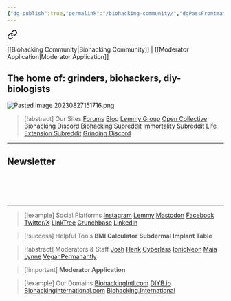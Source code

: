 ```yaml
---
{"dg-publish":true,"permalink":"/biohacking-community/","dgPassFrontmatter":true,"noteIcon":"","created":"","updated":""}
---
```



<div class="transclusion internal-embed is-loaded"><a class="markdown-embed-link" href="/header/" aria-label="Open link"><svg xmlns="http://www.w3.org/2000/svg" width="24" height="24" viewBox="0 0 24 24" fill="none" stroke="currentColor" stroke-width="2" stroke-linecap="round" stroke-linejoin="round" class="svg-icon lucide-link"><path d="M10 13a5 5 0 0 0 7.54.54l3-3a5 5 0 0 0-7.07-7.07l-1.72 1.71"></path><path d="M14 11a5 5 0 0 0-7.54-.54l-3 3a5 5 0 0 0 7.07 7.07l1.71-1.71"></path></svg></a><div class="markdown-embed">




[[Biohacking Community\|Biohacking Community]] | [[Moderator Application\|Moderator Application]]

</div></div>

## The home of: grinders, biohackers, diy-biologists

![Pasted image 20230827151716.png](/img/user/Pasted%20image%2020230827151716.png)

> [!abstract] Our Sites
> [Forums](https://biohackingintl.com/)
> [Blog](https://blog.biohackingintl.com/)
> [Lemmy Group](https://lemmy.science.social/c/biohacking)
> [Open Collective](https://opencollective.com/biohacking-co-mmunity)
> [Biohacking Discord](https://discord.gg/c6T7RjJ8VH)
> [Biohacking Subreddit](https://reddit.com/r/biohacking)
> [Immortality Subreddit](https://reddit.com/immortality)
> [Life Extension Subreddit](https://reddit.com/r/lifeextension)
> [Grinding Discord](https://discord.gg/JWzC8XySe6)

-----
## Newsletter

<div style="min-height: 58px;max-width: 440px;margin: 0 auto;width: 100%"><script src="https://cdn.jsdelivr.net/ghost/signup-form@~0.1/umd/signup-form.min.js" data-button-color="#000000" data-button-text-color="#FFFFFF" data-site="https://blog.biohackingintl.com" async></script></div>

-----

> [!example] Social Platforms
> [Instagram](https://instagram.com/joshthecyborg)
> [Lemmy](https://lemmy.science.social/c/biohacking)
> [Mastodon](https://science.social/)
> [Facebook](https://www.facebook.com/biohackingcommunity/)
> [Twitter/X](https://twitter.com/biohackingintl)
> [LinkTree](https://linktr.ee/biohackinginternational)
> [Crunchbase](https://www.crunchbase.com/organization/international-biohacking-community)
> [LinkedIn](https://www.linkedin.com/company/biohackingcommunity)

> [!success] Helpful Tools
> **BMI Calculator**
> **Subdermal Implant Table**

> [!abstract] Moderators & Staff
> [Josh](https://biohackinginternational.com/#josh-habka)
> [Henk](https://discord.gg/biohacking)
> [Cyberlass](https://discord.gg/biohacking)
> [IonicNeon](https://discord.gg/biohacking)
> [Maia Lynne](https://discord.gg/biohacking)
> [VeganPermanantly](https://discord.gg/biohacking)

> [!important] **Moderator Application**
> 

> [!example] Our Domains
> [BiohackingIntl.com](https://biohackingintl.com/)
> [DIYB.io](https://blog.biohackingintl.com/)
> [BiohackingInternational.com](https://biohackinginternational.com/)
> [Biohacking.International](https://biohacking.international/)






